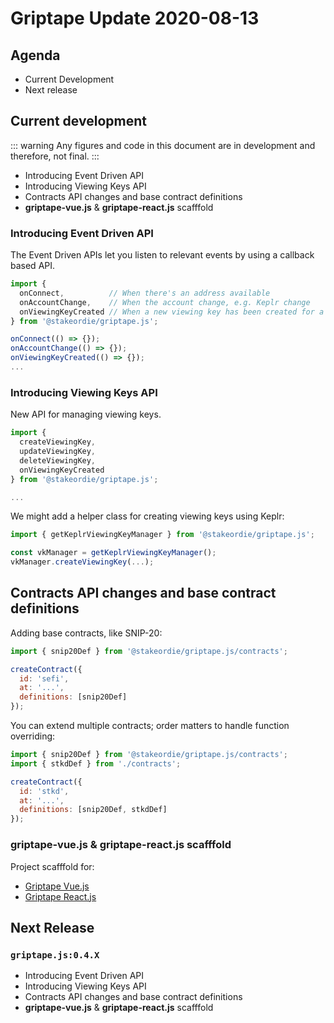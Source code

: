 # Griptape Update 2020-08-13

## Agenda

- Current Development
- Next release

## Current development

::: warning
Any figures and code in this document are in development and therefore, not final.
:::

- Introducing Event Driven API
- Introducing Viewing Keys API
- Contracts API changes and base contract definitions
- **griptape-vue.js** & **griptape-react.js** scafffold

### Introducing Event Driven API

The Event Driven APIs let you listen to relevant events by using a callback based API.

```js
import {
  onConnect,          // When there's an address available
  onAccountChange,    // When the account change, e.g. Keplr change
  onViewingKeyCreated // When a new viewing key has been created for a contract
} from '@stakeordie/griptape.js';

onConnect(() => {});
onAccountChange(() => {});
onViewingKeyCreated(() => {});
...
```

### Introducing Viewing Keys API

New API for managing viewing keys.

```js
import {
  createViewingKey,
  updateViewingKey,
  deleteViewingKey,
  onViewingKeyCreated
} from '@stakeordie/griptape.js';

...
```

We might add a helper class for creating viewing keys using Keplr:

```js
import { getKeplrViewingKeyManager } from '@stakeordie/griptape.js';

const vkManager = getKeplrViewingKeyManager();
vkManager.createViewingKey(...);
```

## Contracts API changes and base contract definitions

Adding base contracts, like SNIP-20:

```js
import { snip20Def } from '@stakeordie/griptape.js/contracts';

createContract({
  id: 'sefi',
  at: '...',
  definitions: [snip20Def]
});
```

You can extend multiple contracts; order matters to handle function overriding:

```js
import { snip20Def } from '@stakeordie/griptape.js/contracts';
import { stkdDef } from './contracts';

createContract({
  id: 'stkd',
  at: '...',
  definitions: [snip20Def, stkdDef]
});
```

### griptape-vue.js & griptape-react.js scafffold

Project scafffold for:

- [Griptape Vue.js](https://github.com/stakeordie/griptape-vue.js)
- [Griptape React.js](https://github.com/stakeordie/griptape-react.js)

## Next Release

### `griptape.js:0.4.X`

- Introducing Event Driven API
- Introducing Viewing Keys API
- Contracts API changes and base contract definitions
- **griptape-vue.js** & **griptape-react.js** scafffold
